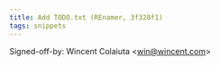 ```yaml
---
title: Add TODO.txt (REnamer, 3f328f1)
tags: snippets
---
```


Signed-off-by: Wincent Colaiuta &lt;win@wincent.com&gt;
